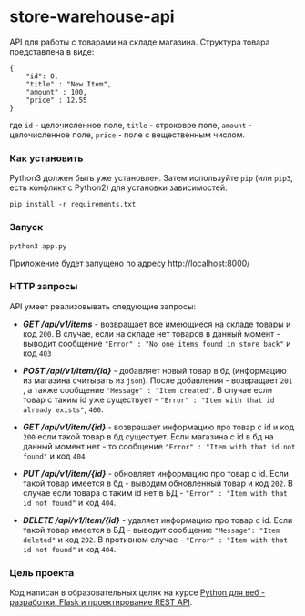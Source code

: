 # store-warehouse-api
API для работы с товарами на складе магазина.
Структура товара представлена в виде:
```
{
    "id": 0,
    "title" : "New Item",
    "amount" : 100,
    "price" : 12.55
}
```

где ```id``` - целочисленное поле, ```title``` - строковое поле, ```amount``` - целочисленное поле, ```price``` - поле с вещественным числом. 

### Как установить

Python3 должен быть уже установлен. 
Затем используйте `pip` (или `pip3`, есть конфликт с Python2) для установки зависимостей:
```
pip install -r requirements.txt
```

### Запуск


```
python3 app.py
```

Приложение будет запущено по адресу http://localhost:8000/

### HTTP запросы

API умеет реализовывать следующие запросы:

* ***GET /api/v1/items*** - возвращает все имеющиеся на складе товары и код ```200```. В случае, если на складе нет товаров в данный момент - выводит сообщение ```"Error" : "No one items found in store back"``` и код ```403```

* ***POST /api/v1/item/{id}*** - добавляет новый товар в бд (информацию из магазина считывать из ```json```). После добавления - возвращает ```201``` , а также сообщение ```"Message" : "Item created"```.  В случае если товар с таким id уже существует - ```"Error" : "Item with that id already exists"```, ```400```.

* ***GET /api/v1/item/{id}*** - возвращает информацию про товар с id и код ```200``` если такой товар в бд сущестует. Если магазина с id в бд на данный момент нет - то сообщение ```"Error" : "Item with that id not found"``` и код ```404```.

* ***PUT /api/v1/item/{id}*** - обновляет информацию про товар с id. Если такой товар имеется в бд - выводим обновленный товар и код ```202```. В случае если товара с таким id нет в БД - ```"Error" : "Item with that id not found"``` и код ```404```.

* ***DELETE /api/v1/item/{id}*** - удаляет информацию про товар с id. Если такой товар имеется в БД - выводит сообщение ```"Message": "Item deleted"``` и код ```202```. В противном случае - ```"Error" : "Item with that id not found"``` и код ```404```.

### Цель проекта

Код написан в образовательных целях на курсе [Python для веб - разработки. Flask и проектирование REST API](https://www.specialist.ru/course/flask1).
